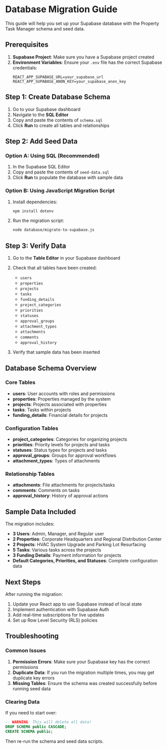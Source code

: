 # Database Migration Guide

This guide will help you set up your Supabase database with the Property Task Manager schema and seed data.

## Prerequisites

1. **Supabase Project**: Make sure you have a Supabase project created
2. **Environment Variables**: Ensure your `.env` file has the correct Supabase credentials:
   ```
   REACT_APP_SUPABASE_URL=your_supabase_url
   REACT_APP_SUPABASE_ANON_KEY=your_supabase_anon_key
   ```

## Step 1: Create Database Schema

1. Go to your Supabase dashboard
2. Navigate to the **SQL Editor**
3. Copy and paste the contents of `schema.sql`
4. Click **Run** to create all tables and relationships

## Step 2: Add Seed Data

### Option A: Using SQL (Recommended)

1. In the Supabase SQL Editor
2. Copy and paste the contents of `seed-data.sql`
3. Click **Run** to populate the database with sample data

### Option B: Using JavaScript Migration Script

1. Install dependencies:
   ```bash
   npm install dotenv
   ```

2. Run the migration script:
   ```bash
   node database/migrate-to-supabase.js
   ```

## Step 3: Verify Data

1. Go to the **Table Editor** in your Supabase dashboard
2. Check that all tables have been created:
   - `users`
   - `properties`
   - `projects`
   - `tasks`
   - `funding_details`
   - `project_categories`
   - `priorities`
   - `statuses`
   - `approval_groups`
   - `attachment_types`
   - `attachments`
   - `comments`
   - `approval_history`

3. Verify that sample data has been inserted

## Database Schema Overview

### Core Tables

- **users**: User accounts with roles and permissions
- **properties**: Properties managed by the system
- **projects**: Projects associated with properties
- **tasks**: Tasks within projects
- **funding_details**: Financial details for projects

### Configuration Tables

- **project_categories**: Categories for organizing projects
- **priorities**: Priority levels for projects and tasks
- **statuses**: Status types for projects and tasks
- **approval_groups**: Groups for approval workflows
- **attachment_types**: Types of attachments

### Relationship Tables

- **attachments**: File attachments for projects/tasks
- **comments**: Comments on tasks
- **approval_history**: History of approval actions

## Sample Data Included

The migration includes:

- **3 Users**: Admin, Manager, and Regular user
- **2 Properties**: Corporate Headquarters and Regional Distribution Center
- **2 Projects**: HVAC System Upgrade and Parking Lot Resurfacing
- **5 Tasks**: Various tasks across the projects
- **3 Funding Details**: Payment information for projects
- **Default Categories, Priorities, and Statuses**: Complete configuration data

## Next Steps

After running the migration:

1. Update your React app to use Supabase instead of local state
2. Implement authentication with Supabase Auth
3. Add real-time subscriptions for live updates
4. Set up Row Level Security (RLS) policies

## Troubleshooting

### Common Issues

1. **Permission Errors**: Make sure your Supabase key has the correct permissions
2. **Duplicate Data**: If you run the migration multiple times, you may get duplicate key errors
3. **Missing Tables**: Ensure the schema was created successfully before running seed data

### Clearing Data

If you need to start over:

```sql
-- WARNING: This will delete all data!
DROP SCHEMA public CASCADE;
CREATE SCHEMA public;
```

Then re-run the schema and seed data scripts.
